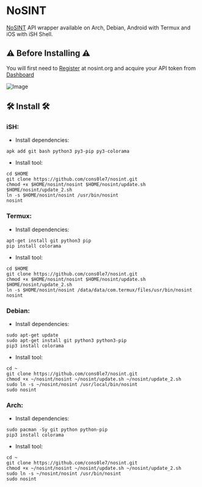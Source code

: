 # NoSINT 
[NoSINT](https://nosint.org) API wrapper available on Arch, Debian, Android with Termux and iOS with iSH Shell. 

## ⚠️ Before Installing ⚠️
You will first need to [Register](https://nosint.org/auth/register) at nosint.org and acquire your API token from  [Dashboard](https://nosint.org/auth/register)

![Image](https://github.com/user-attachments/assets/8dc14107-9b0a-4fea-bcab-69638480f44e)

## 🛠️ Install 🛠️

### iSH:
- Install dependencies: 
```
apk add git bash python3 py3-pip py3-colorama
```
- Install tool: 
```
cd $HOME
git clone https://github.com/cons0le7/nosint.git
chmod +x $HOME/nosint/nosint $HOME/nosint/update.sh $HOME/nosint/update_2.sh 
ln -s $HOME/nosint/nosint /usr/bin/nosint
nosint
```
### Termux: 
- Install dependencies: 
```
apt-get install git python3 pip
pip install colorama
```
- Install tool: 
```
cd $HOME
git clone https://github.com/cons0le7/nosint.git
chmod +x $HOME/nosint/nosint $HOME/nosint/update.sh $HOME/nosint/update_2.sh 
ln -s $HOME/nosint/nosint /data/data/com.termux/files/usr/bin/nosint
nosint
```
### Debian: 
- Install dependencies: 
```
sudo apt-get update
sudo apt-get install git python3 python3-pip
pip3 install colorama
```
- Install tool: 
```
cd ~
git clone https://github.com/cons0le7/nosint.git
chmod +x ~/nosint/nosint ~/nosint/update.sh ~/nosint/update_2.sh
sudo ln -s ~/nosint/nosint /usr/local/bin/nosint
sudo nosint
```
### Arch: 
- Install dependencies: 
```
sudo pacman -Sy git python python-pip
pip3 install colorama
```
- Install tool: 
```
cd ~
git clone https://github.com/cons0le7/nosint.git
chmod +x ~/nosint/nosint ~/nosint/update.sh ~/nosint/update_2.sh
sudo ln -s ~/nosint/nosint /usr/bin/nosint
sudo nosint
```
